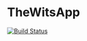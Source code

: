 # TheWitsApp
[![Build Status](https://travis-ci.org/Sizwe-Shadow/TheWitsApp.svg?branch=master)](https://travis-ci.org/Sizwe-Shadow/TheWitsApp)
